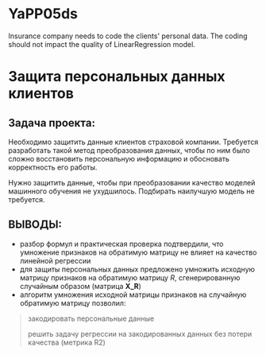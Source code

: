 # YaPP05ds
Insurance company needs to code the clients' personal data. The coding should not impact the quality of LinearRegression model.
# Защита персональных данных клиентов
## Задача проекта:
Необходимо защитить данные клиентов страховой компании. Требуется разработать такой метод преобразования данных, чтобы по ним было сложно восстановить персональную информацию и обосновать корректность его работы.

Нужно защитить данные, чтобы при преобразовании качество моделей машинного обучения не ухудшилось. Подбирать наилучшую модель не требуется.
## ВЫВОДЫ:
* разбор формул и практическая проверка подтвердили, что умножение признаков на обратимую матрицу не влияет на качество линейной регрессии
* для защиты персональных данных предложено умножить исходную матрицу признаков на обратимую матрицу $R$, сгенерированную случайным образом (матрица **X_R**)
* алгоритм умножения исходной матрицы признаков на случайную обратимую матрицу позволил:
>
> закодировать персональные данные
> 
> решить задачу регрессии на закодированных данных без потери качества (метрика R2)
> 
